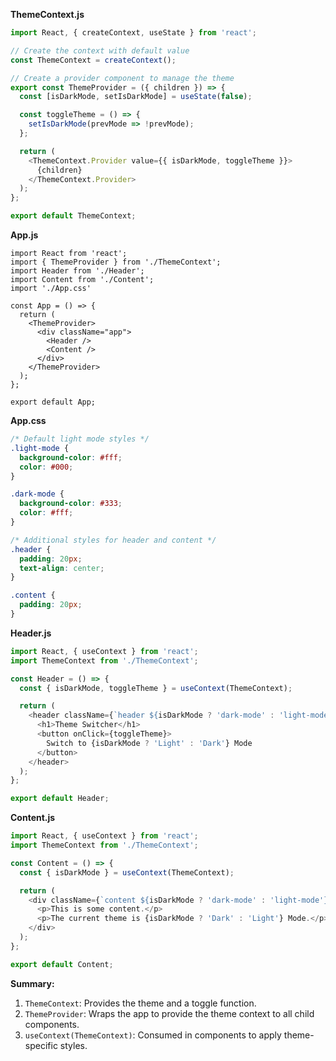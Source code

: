 **ThemeContext.js**
```js
import React, { createContext, useState } from 'react';

// Create the context with default value
const ThemeContext = createContext();

// Create a provider component to manage the theme
export const ThemeProvider = ({ children }) => {
  const [isDarkMode, setIsDarkMode] = useState(false);

  const toggleTheme = () => {
    setIsDarkMode(prevMode => !prevMode);
  };

  return (
    <ThemeContext.Provider value={{ isDarkMode, toggleTheme }}>
      {children}
    </ThemeContext.Provider>
  );
};

export default ThemeContext;
```

**App.js**
```
import React from 'react';
import { ThemeProvider } from './ThemeContext';
import Header from './Header';
import Content from './Content';
import './App.css'

const App = () => {
  return (
    <ThemeProvider>
      <div className="app">
        <Header />
        <Content />
      </div>
    </ThemeProvider>
  );
};

export default App;
```

**App.css**
```css
/* Default light mode styles */
.light-mode {
  background-color: #fff;
  color: #000;
}

.dark-mode {
  background-color: #333;
  color: #fff;
}

/* Additional styles for header and content */
.header {
  padding: 20px;
  text-align: center;
}

.content {
  padding: 20px;
}

```

**Header.js**
```js
import React, { useContext } from 'react';
import ThemeContext from './ThemeContext';

const Header = () => {
  const { isDarkMode, toggleTheme } = useContext(ThemeContext);

  return (
    <header className={`header ${isDarkMode ? 'dark-mode' : 'light-mode'}`}>
      <h1>Theme Switcher</h1>
      <button onClick={toggleTheme}>
        Switch to {isDarkMode ? 'Light' : 'Dark'} Mode
      </button>
    </header>
  );
};

export default Header;
```

**Content.js**
```js
import React, { useContext } from 'react';
import ThemeContext from './ThemeContext';

const Content = () => {
  const { isDarkMode } = useContext(ThemeContext);

  return (
    <div className={`content ${isDarkMode ? 'dark-mode' : 'light-mode'}`}>
      <p>This is some content.</p>
      <p>The current theme is {isDarkMode ? 'Dark' : 'Light'} Mode.</p>
    </div>
  );
};

export default Content;
```

**Summary:**
1. `ThemeContext`: Provides the theme and a toggle function.
2. `ThemeProvider`: Wraps the app to provide the theme context to all child components.
3. `useContext(ThemeContext)`: Consumed in components to apply theme-specific styles.

